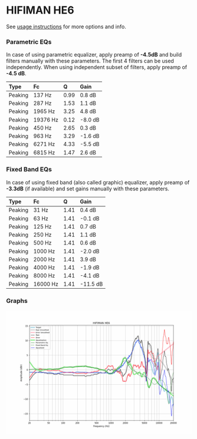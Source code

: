 # HIFIMAN HE6
See [usage instructions](https://github.com/jaakkopasanen/AutoEq#usage) for more options and info.

### Parametric EQs
In case of using parametric equalizer, apply preamp of **-4.5dB** and build filters manually
with these parameters. The first 4 filters can be used independently.
When using independent subset of filters, apply preamp of **-4.5 dB**.

| Type    | Fc       |    Q | Gain    |
|:--------|:---------|:-----|:--------|
| Peaking | 137 Hz   | 0.99 | 0.8 dB  |
| Peaking | 287 Hz   | 1.53 | 1.1 dB  |
| Peaking | 1965 Hz  | 3.25 | 4.8 dB  |
| Peaking | 19376 Hz | 0.12 | -8.0 dB |
| Peaking | 450 Hz   | 2.65 | 0.3 dB  |
| Peaking | 963 Hz   | 3.29 | -1.6 dB |
| Peaking | 6271 Hz  | 4.33 | -5.5 dB |
| Peaking | 6815 Hz  | 1.47 | 2.6 dB  |

### Fixed Band EQs
In case of using fixed band (also called graphic) equalizer, apply preamp of **-3.3dB**
(if available) and set gains manually with these parameters.

| Type    | Fc       |    Q | Gain     |
|:--------|:---------|:-----|:---------|
| Peaking | 31 Hz    | 1.41 | 0.4 dB   |
| Peaking | 63 Hz    | 1.41 | -0.1 dB  |
| Peaking | 125 Hz   | 1.41 | 0.7 dB   |
| Peaking | 250 Hz   | 1.41 | 1.1 dB   |
| Peaking | 500 Hz   | 1.41 | 0.6 dB   |
| Peaking | 1000 Hz  | 1.41 | -2.0 dB  |
| Peaking | 2000 Hz  | 1.41 | 3.9 dB   |
| Peaking | 4000 Hz  | 1.41 | -1.9 dB  |
| Peaking | 8000 Hz  | 1.41 | -4.1 dB  |
| Peaking | 16000 Hz | 1.41 | -11.5 dB |

### Graphs
![](./HIFIMAN%20HE6.png)